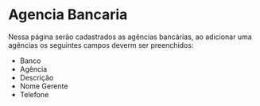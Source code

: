 # Agencia Bancaria

Nessa página serão cadastrados as agências bancárias, ao adicionar uma agências os seguintes campos deverm ser preenchidos:

* Banco
* Agência
* Descrição
* Nome Gerente
* Telefone

